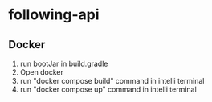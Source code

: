 # following-api

## Docker 
1. run bootJar in build.gradle 
2. Open docker 
3. run "docker compose build" command in intelli terminal
4. run "docker compose up" command in intelli terminal
